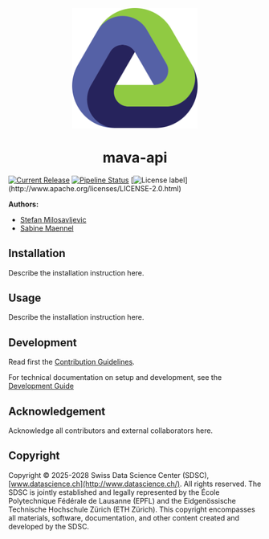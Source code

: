 <p align="center">
  <img src="./docs/assets/logo.svg" alt="project logo" width="250">
</p>

<h1 align="center">
  mava-api
</h1>
<p align="center">
</p>


[![Current Release](https://img.shields.io/github/release/sdsc-ordes/mava-api.svg?label=release)](https://github.com/sdsc-ordes/mava-api/releases/latest)
[![Pipeline Status](https://img.shields.io/github/actions/workflow/status/sdsc-ordes/mava-api/normal.yaml?label=ci)](https://github.com/sdsc-ordes/mava-api/actions/workflows/normal.yaml)
[![License label](https://img.shields.io/badge/License-Apache2.0-blue.svg?)](http://www.apache.org/licenses/LICENSE-2.0.html)

**Authors:**

- [Stefan Milosavljevic](mailto:stefan.milosavljevic@sdsc.ethz.ch)
- [Sabine Maennel](mailto:sabine.maennel@sdsc.ethz.ch)


## Installation

Describe the installation instruction here.

## Usage

Describe the installation instruction here.

## Development

Read first the [Contribution Guidelines](/CONTRIBUTING.md).

For technical documentation on setup and development, see the
[Development Guide](docs/development-guide.md)

## Acknowledgement

Acknowledge all contributors and external collaborators here.

## Copyright

Copyright © 2025-2028 Swiss Data Science Center (SDSC),
[www.datascience.ch](http://www.datascience.ch/). All rights reserved. The SDSC
is jointly established and legally represented by the École Polytechnique
Fédérale de Lausanne (EPFL) and the Eidgenössische Technische Hochschule Zürich
(ETH Zürich). This copyright encompasses all materials, software, documentation,
and other content created and developed by the SDSC.
